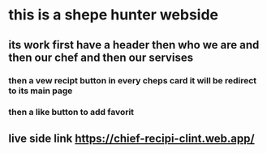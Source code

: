 ﻿# this is a shepe hunter webside
## its work first have a header then who we are and then our chef and then our servises
### then a vew recipt button in every cheps card it will be redirect to its main page
### then a like button to add favorit 
## live side link https://chief-recipi-clint.web.app/ 
